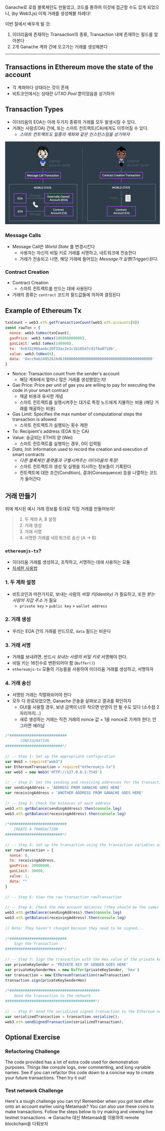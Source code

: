 Ganache로 로컬 블록체인도 만들었고, 코드를 통하여 이것에 접근할 수도 있게 되었으니, (by Web3.js)
이제 거래를 생성해볼 차례다!

이번 절에서 배우게 될 것:
1. 이더리움에 존재하는 Transaction의 종류, Transaction 내에 존재하는 필드를 알아본다
2. 2개 Ganache 계좌 간에 오고가는 거래를 생성해본다

------

## Transactions in Ethereum move the state of the account

- 각 계좌마다 상태라는 것이 존재
- 비트코인에서는 상태란 *UTXO Pool* 뿐이었음을 상기하자

## Transaction Types

- 이더리움의 EOA는 아래 두가지 종류의 거래를 모두 발생시킬 수 있다.
- 거래는 사람(EOA) 간에, 또는 스마트 컨트랙트(CA)에게도 이루어질 수 있다.
  - *스마트 컨트랙트도 일종의 계좌와 같은 인스턴스임을 상기하자*

![](txtypes.png)

### Message Calls

- Message Call은 *World State* 를 변경시킨다
  - 사용자는 자신의 비밀 키로 거래를 서명하고, 네트워크에 전송한다
  - 거래가 전송되고 나면, 해당 거래에 들어있는 *Message가 실행(Trigger)된다.*

### Contract Creation

- Contract Creation
  - 스마트 컨트랙트를 만드는 데에 사용된다
- 거래의 종류는 `contract` 코드의 필드값들에 의하여 결정된다

## Example of Ethereum Tx
```js
txnCount = web3.eth.getTransactionCount(web3.eth.accounts[0])
const rawTxn = {
  nonce: web3.toHex(txnCount),
  gasPrice: web3.toHex(100000000000),
  gasLimit: web3.toHex(140000),
  to: '0x633296baebc20f33ac2e1c1b105d7cd1f6a0718b',
  value: web3.toHex(0),
  data: '0xcc9ab24952616d610000000000000000000000000000000000000000'
}
```

- Nonce: Transaction count from the sender's account
  - 해당 계좌에서 얼마나 많은 거래를 생성했었는지!
- Gas Price: Price per unit of gas you are willing to pay for executing the code in your smart contract
  - 채굴 비용과 유사한 개념
  - 스마트 컨트랙트를 실행시켜주는 대가로 특정 노드에게 지불하는 비용 (해당 거래를 채굴하는 비용)
- Gas Limit: Specifies the max number of computational steps the transaction is allowed
  - 스마트 컨트랙트가 실행되는 횟수 제한
- To: Recipient's address (EOA 또는 CA)
- Value: 송금되는 ETH의 양 (Wei)
  - 스마트 컨트랙트를 실행하는 경우, 0이 입력됨
- *Data, Init*: Information used to record the creation and execution of smart contracts
  - *다른 블록체인 플랫폼과 구별시켜주는 이더리움의 특징!*
  - 스마트 컨트랙트의 생성 및 실행을 지시하는 정보들이 기록된다
  - 컨트랙트에 대한 조건(Condition), 결과(Consequence) 등을 나열하는 코드가 들어간다

## 거래 만들기

위에 제시된 예시 거래 정보를 토대로 직접 거래를 만들어보자!

> 1. 두 계좌 A, B 설정
> 2. 거래 생성
> 3. 거래 서명
> 4. 서명한 거래를 네트워크로 송신 (A -> B)

### `ethereumjs-tx`?

- 이더리움 거래를 생성하고, 조작하고, 서명하는 데에 사용하는 모듈
- [자세한 사용법]()

### 1. 두 계좌 설정

- 비트코인과 마찬가지로, 보내는 사람의 *비밀 키(Identity)* 가 필요하고, 또한 *받는 사람의 지갑 주소* 가 필요
  - `private key` > `public key` > `wallet address`

### 2. 거래 생성

- 우리는 EOA 간의 거래를 만드므로, `data` 필드는 비운다

### 3. 거래 서명

- 거래를 보내려면, 반드시 *보내는 사람의 비밀 키로* 서명해야 한다.
- 비밀 키는 16진수로 변환되어야 함 (`Buffer()`)
- `ethereumjs-tx` 모듈의 기능들을 사용하여 이더리움 거래를 생성하고, 서명하자

### 4. 거래 송신

- 서명된 거래는 직렬화되어야 한다
- 모두 다 완료되었으면, Ganache 콘솔을 살펴보고 결과를 확인하자
  - GUI를 사용할 경우, 보낸 금액이 너무 작으면 반영이 안 될 수도 있다 (소수점 2자리까지...)
  - 새로 생성하는 거래는 직전 거래의 nonce 값 + 1을 nonce로 가져야 한다; 안 그러면 에러남

```js
/*##########################
       CONFIGURATION
##########################*/

// -- Step 1: Set up the appropriate configuration
var Web3 = require("web3")
var EthereumTransaction = require("ethereumjs-tx")
var web3 = new Web3('HTTP://127.0.0.1:7545')

// -- Step 2: Set the sending and receiving addresses for the transaction.
var sendingAddress = 'ADDRESS FROM GANACHE GOES HERE'
var receivingAddress = 'ANOTHER ADDRESS FROM GANACHE GOES HERE'

// -- Step 3: Check the balances of each address
web3.eth.getBalance(sendingAddress).then(console.log)
web3.eth.getBalance(receivingAddress).then(console.log)

/*##########################
    CREATE A TRANSACTION
##########################*/

// -- Step 4: Set up the transaction using the transaction variables as shown
var rawTransaction = {
  nonce: 0,
  to: receivingAddress,
  gasPrice: 20000000,
  gasLimit: 30000,
  value: 1,
  data: ""
}

// -- Step 5: View the raw transaction rawTransaction

// -- Step 6: Check the new account balances (they should be the same)
web3.eth.getBalance(sendingAddress).then(console.log)
web3.eth.getBalance(receivingAddress).then(console.log)

// Note: They haven't changed because they need to be signed...

/*##########################
    Sign the Transaction
##########################*/

// -- Step 7: Sign the transaction with the Hex value of the private key of the sender
var privateKeySender = 'PRIVATE KEY OF SENDER GOES HERE'
var privateKeySenderHex = new Buffer(privateKeySender, 'hex')
var transaction = new EthereumTransaction(rawTransaction)
transaction.sign(privateKeySenderHex)

/*#########################################
    Send the transaction to the network
#########################################*/

// -- Step 8: Send the serialized signed transaction to the Ethereum network.
var serializedTransaction = transaction.serialize();
web3.eth.sendSignedTransaction(serializedTransaction);
```

## Optional Exercise

### Refactoring Challenge

The code provided has a lot of extra code used for demonstration purposes. Things like console logs, over commenting, and long variable names. See if you can refactor this code down to a concise way to create your future transactions. Then try it out!

### Test network Challenge

Here's a tough challenge you can try! Remember when you got test ether onto an account earlier using Metamask? You can also use these coins to make transactions. Follow the steps below to try making and viewing live testnet transactions.
=> Ganache 대신 Metamask를 이용하여 remote blockchain을 다뤄보자
